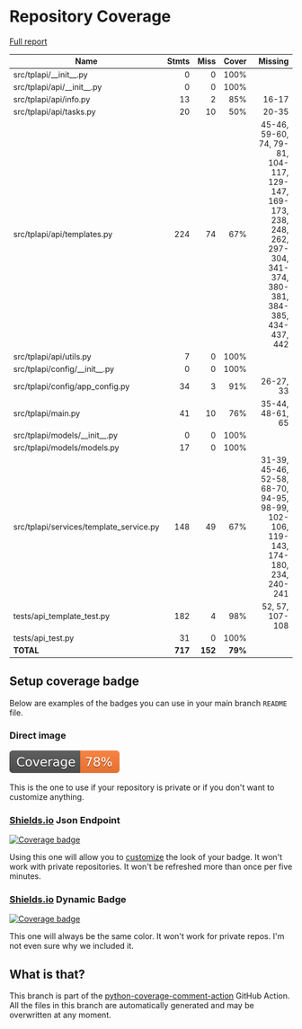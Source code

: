 # Repository Coverage

[Full report](https://htmlpreview.github.io/?https://github.com/ideaconsult/templates-api/blob/COVERAGE-REPORT/htmlcov/index.html)

| Name                                     |    Stmts |     Miss |   Cover |   Missing |
|----------------------------------------- | -------: | -------: | ------: | --------: |
| src/tplapi/\_\_init\_\_.py               |        0 |        0 |    100% |           |
| src/tplapi/api/\_\_init\_\_.py           |        0 |        0 |    100% |           |
| src/tplapi/api/info.py                   |       13 |        2 |     85% |     16-17 |
| src/tplapi/api/tasks.py                  |       20 |       10 |     50% |     20-35 |
| src/tplapi/api/templates.py              |      224 |       74 |     67% |45-46, 59-60, 74, 79-81, 104-117, 129-147, 169-173, 238, 248, 262, 297-304, 341-374, 380-381, 384-385, 434-437, 442 |
| src/tplapi/api/utils.py                  |        7 |        0 |    100% |           |
| src/tplapi/config/\_\_init\_\_.py        |        0 |        0 |    100% |           |
| src/tplapi/config/app\_config.py         |       34 |        3 |     91% | 26-27, 33 |
| src/tplapi/main.py                       |       41 |       10 |     76% |35-44, 48-61, 65 |
| src/tplapi/models/\_\_init\_\_.py        |        0 |        0 |    100% |           |
| src/tplapi/models/models.py              |       17 |        0 |    100% |           |
| src/tplapi/services/template\_service.py |      148 |       49 |     67% |31-39, 45-46, 52-58, 68-70, 94-95, 98-99, 102-106, 119-143, 174-180, 234, 240-241 |
| tests/api\_template\_test.py             |      182 |        4 |     98% |52, 57, 107-108 |
| tests/api\_test.py                       |       31 |        0 |    100% |           |
|                                **TOTAL** |  **717** |  **152** | **79%** |           |


## Setup coverage badge

Below are examples of the badges you can use in your main branch `README` file.

### Direct image

[![Coverage badge](https://raw.githubusercontent.com/ideaconsult/templates-api/COVERAGE-REPORT/badge.svg)](https://htmlpreview.github.io/?https://github.com/ideaconsult/templates-api/blob/COVERAGE-REPORT/htmlcov/index.html)

This is the one to use if your repository is private or if you don't want to customize anything.

### [Shields.io](https://shields.io) Json Endpoint

[![Coverage badge](https://img.shields.io/endpoint?url=https://raw.githubusercontent.com/ideaconsult/templates-api/COVERAGE-REPORT/endpoint.json)](https://htmlpreview.github.io/?https://github.com/ideaconsult/templates-api/blob/COVERAGE-REPORT/htmlcov/index.html)

Using this one will allow you to [customize](https://shields.io/endpoint) the look of your badge.
It won't work with private repositories. It won't be refreshed more than once per five minutes.

### [Shields.io](https://shields.io) Dynamic Badge

[![Coverage badge](https://img.shields.io/badge/dynamic/json?color=brightgreen&label=coverage&query=%24.message&url=https%3A%2F%2Fraw.githubusercontent.com%2Fideaconsult%2Ftemplates-api%2FCOVERAGE-REPORT%2Fendpoint.json)](https://htmlpreview.github.io/?https://github.com/ideaconsult/templates-api/blob/COVERAGE-REPORT/htmlcov/index.html)

This one will always be the same color. It won't work for private repos. I'm not even sure why we included it.

## What is that?

This branch is part of the
[python-coverage-comment-action](https://github.com/marketplace/actions/python-coverage-comment)
GitHub Action. All the files in this branch are automatically generated and may be
overwritten at any moment.